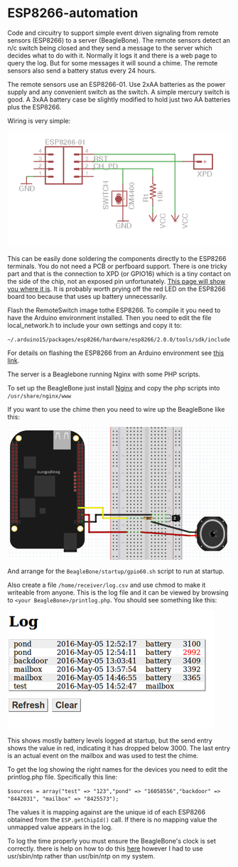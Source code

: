 ESP8266-automation
==

Code and circuitry to support simple event driven signaling from remote sensors (ESP8266) to a server (BeagleBone). The remote sensors detect an n/c switch being closed and they send a message to the server which decides what to do with it. Normally it logs it and there is a web page to query the log. But for some messages it will sound a chime. The remote sensors also send a battery status every 24 hours.

The remote sensors use an ESP8266-01. Use 2xAA batteries as the power supply and any convenient switch as the switch. A simple mercury switch is good. A 3xAA battery case be slightly modified to hold just two AA batteries plus the ESP8266. 

Wiring is very simple:

![Remote Sensor Wiring](wiring.png)

This can be easily done soldering the components directly to the ESP8266 terminals. You do not need a PCB or perfboard support. There is one tricky part and that is the connection to XPD (or GPIO16) which is a tiny contact on the side of the chip, not an exposed pin unfortunately. [This page will show you where it is](http://tim.jagenberg.info/2015/01/18/low-power-esp8266/). It is probably worth prying off the red LED on the ESP8266 board too because that uses up battery unnecessarily.

Flash the RemoteSwitch image tothe ESP8266. To compile it you need to have the Arduino environment installed. Then you need to edit the file local_network.h to include your own settings and copy it to:

`~/.arduino15/packages/esp8266/hardware/esp8266/2.0.0/tools/sdk/include`

For details on flashing the ESP8266 from an Arduino environment see [this link](http://iot-playground.com/blog/2-uncategorised/38-esp8266-and-arduino-ide-blink-example).
 
The server is a Beaglebone running Nginx with some PHP scripts.

To set up the BeagleBone just install [Nginx](https://www.nginx.com/resources/wiki/start/topics/tutorials/install/#) and copy the php scripts into `/usr/share/nginx/www`

If you want to use the chime then you need to wire up the BeagleBone like this:

![BeagleBone chime](BeagleBone/SirenFritz.png)

And arrange for the `BeagleBone/startup/gpio60.sh` script to run at startup.

Also create a file `/home/receiver/log.csv` and use chmod to make it writeable from anyone. This is the log file and it can be viewed by browsing to `<your BeagleBone>/printlog.php`. You should see something like this:

![Sample log](log-image.png)

This shows mostly battery levels logged at startup, but the send entry shows the value in red, indicating it has dropped below 3000. The last entry is an actual event on the mailbox and was used to test the chime.

To get the log showing the right names for the devices you need to edit the printlog.php file. Specifically this line:

`$sources = array("test" => "123","pond" => "16058556","backdoor" => "8442031", "mailbox" => "8425573");`

The values it is mapping against are the unique id of each ESP8266 obtained from the `ESP.getChipId()` call. If there is no mapping value the unmapped value appears in the log.

To log the time properly you must ensure the BeagleBone's clock is set correctly. there is help on how to do this [here](http://derekmolloy.ie/automatically-setting-the-beaglebone-black-time-using-ntp/) however I had to use usr/sbin/ntp rather than usr/bin/ntp on my system.